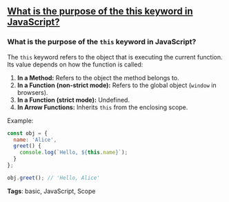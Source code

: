 ## [What is the purpose of the this keyword in JavaScript?](#what-is-the-purpose-of-the-this-keyword-in-javascript)

### What is the purpose of the `this` keyword in JavaScript?

The `this` keyword refers to the object that is executing the current function. Its value depends on how the function is called:

1. **In a Method:** Refers to the object the method belongs to.
2. **In a Function (non-strict mode):** Refers to the global object (`window` in browsers).
3. **In a Function (strict mode):** Undefined.
4. **In Arrow Functions:** Inherits `this` from the enclosing scope.

Example:

```javascript
const obj = {
  name: 'Alice',
  greet() {
    console.log(`Hello, ${this.name}`);
  }
};

obj.greet(); // 'Hello, Alice'
```

**Tags**: basic, JavaScript, Scope


